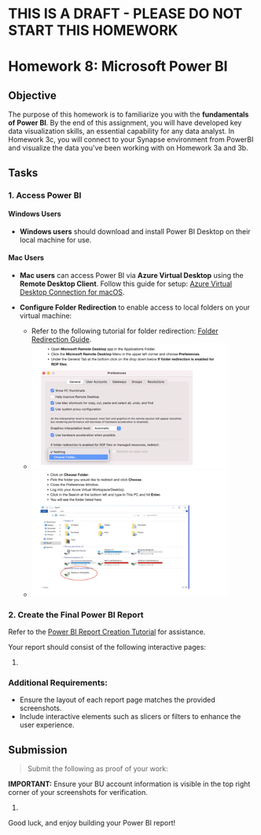 # THIS IS A DRAFT - PLEASE DO NOT START THIS HOMEWORK

# Homework 8: Microsoft Power BI

## Objective
The purpose of this homework is to familiarize you with the **fundamentals of Power BI**. By the end of this assignment, you will have developed key data visualization skills, an essential capability for any data analyst.
In Homework 3c, you will connect to your Synapse environment from PowerBI and visualize the data you've been working with on Homework 3a and 3b.

## Tasks

### 1. Access Power BI
#### Windows Users
- **Windows users** should download and install Power BI Desktop on their local machine for use.

#### Mac Users
- **Mac users** can access Power BI via **Azure Virtual Desktop** using the **Remote Desktop Client**. Follow this guide for setup: [Azure Virtual Desktop Connection for macOS](https://learn.microsoft.com/en-us/azure/virtual-desktop/users/connect-macos).

- **Configure Folder Redirection** to enable access to local folders on your virtual machine:
  - Refer to the following tutorial for folder redirection: [Folder Redirection Guide](https://bowdoin.teamdynamix.com/TDClient/1814/Portal/KB/ArticleDet?ID=132977).
   - <img src="../../images/hw3c/1.png" alt="Screenshot" width="400">
   - <img src="../../images/hw3c/2.png" alt="Screenshot" width="400">

### 2. Create the Final Power BI Report
Refer to the [Power BI Report Creation Tutorial](https://learn.microsoft.com/en-us/power-bi/create-reports/desktop-dimensional-model-report) for assistance.

Your report should consist of the following interactive pages:

1. 

### Additional Requirements:
- Ensure the layout of each report page matches the provided screenshots.
- Include interactive elements such as slicers or filters to enhance the user experience.

## Submission

> Submit the following as proof of your work:

**IMPORTANT:** Ensure your BU account information is visible in the top right corner of your screenshots for verification.

1. 

Good luck, and enjoy building your Power BI report!
